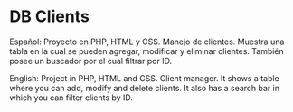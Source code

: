 # DB Clients
Español:
Proyecto en PHP, HTML y CSS. Manejo de clientes.
Muestra una tabla en la cual se pueden agregar, modificar y eliminar clientes. También posee un buscador por el cual filtrar por ID.

English:
Project in PHP, HTML and CSS. Client manager.
It shows a table where you can add, modify and delete clients. It also has a search bar in which you can filter clients by ID.
